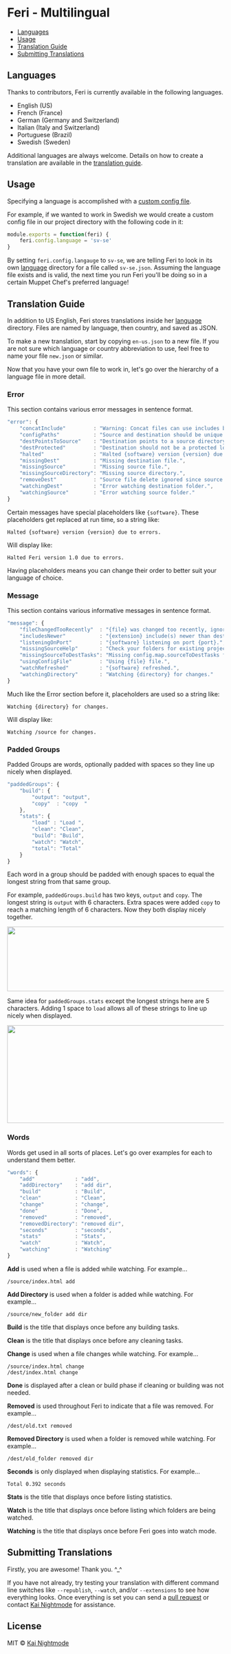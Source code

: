 # Feri - Multilingual

 * [Languages](#languages)
 * [Usage](#usage)
 * [Translation Guide](#translation-guide)
 * [Submitting Translations](#submitting-translations)

## Languages

Thanks to contributors, Feri is currently available in the following languages.

 * English (US)
 * French (France)
 * German (Germany and Switzerland)
 * Italian (Italy and Switzerland)
 * Portuguese (Brazil)
 * Swedish (Sweden)

Additional languages are always welcome. Details on how to create a translation are available in the [translation guide](#translation-guide).

## Usage

Specifying a language is accomplished with a [custom config file](advanced/custom-config-file.md).

For example, if we wanted to work in Swedish we would create a custom config file in our project directory with the following code in it:

```js
module.exports = function(feri) {
    feri.config.language = 'sv-se'
}
```

By setting `feri.config.langauge` to `sv-se`, we are telling Feri to look in its own [language](https://github.com/nightmode/feri/tree/master/language) directory for a file called `sv-se.json`. Assuming the language file exists and is valid, the next time you run Feri you'll be doing so in a certain Muppet Chef's preferred language!

## Translation Guide

In addition to US English, Feri stores translations inside her [language](https://github.com/nightmode/feri/tree/master/language) directory. Files are named by language, then country, and saved as JSON.

To make a new translation, start by copying `en-us.json` to a new file. If you are not sure which language or country abbreviation to use, feel free to name your file `new.json` or similar.

Now that you have your own file to work in, let's go over the hierarchy of a language file in more detail.

### Error

This section contains various error messages in sentence format.

```js
"error": {
    "concatInclude"         : "Warning: Concat files can use includes but should never be an include themselves.",
    "configPaths"           : "Source and destination should be unique and not nested within each other.",
    "destPointsToSource"    : "Destination points to a source directory.",
    "destProtected"         : "Destination should not be a protected location like {path}.",
    "halted"                : "Halted {software} version {version} due to errors.",
    "missingDest"           : "Missing destination file.",
    "missingSource"         : "Missing source file.",
    "missingSourceDirectory": "Missing source directory.",
    "removeDest"            : "Source file delete ignored since source files should never be harmed.",
    "watchingDest"          : "Error watching destination folder.",
    "watchingSource"        : "Error watching source folder."
}
```

Certain messages have special placeholders like `{software}`. These placeholders get replaced at run time, so a string like:

```
Halted {software} version {version} due to errors.
```

Will display like:

```
Halted Feri version 1.0 due to errors.
```

Having placeholders means you can change their order to better suit your language of choice.

### Message

This section contains various informative messages in sentence format.

```js
"message": {
    "fileChangedTooRecently"  : "{file} was changed too recently, ignoring.",
    "includesNewer"           : "{extension} include(s) newer than destination file.",
    "listeningOnPort"         : "{software} listening on port {port}.",
    "missingSourceHelp"       : "Check your folders for existing projects or run \"feri --init\" to start a new project.",
    "missingSourceToDestTasks": "Missing config.map.sourceToDestTasks for the following file types:",
    "usingConfigFile"         : "Using {file} file.",
    "watchRefreshed"          : "{software} refreshed.",
    "watchingDirectory"       : "Watching {directory} for changes."
}
```

Much like the Error section before it, placeholders are used so a string like:

```
Watching {directory} for changes.
```

Will display like:

```
Watching /source for changes.
```

### Padded Groups

Padded Groups are words, optionally padded with spaces so they line up nicely when displayed.

```js
"paddedGroups": {
    "build": {
        "output": "output",
        "copy"  : "copy  "
    },
    "stats": {
        "load" : "Load ",
        "clean": "Clean",
        "build": "Build",
        "watch": "Watch",
        "total": "Total"
    }
}
```

Each word in a group should be padded with enough spaces to equal the longest string from that same group.

For example, `paddedGroups.build` has two keys, `output` and `copy`. The longest string is `output` with 6 characters. Extra spaces were added `copy` to reach a matching length of 6 characters. Now they both display nicely together.

<img src="https://raw.githubusercontent.com/nightmode/feri/master/images/translation-guide-build.png" width="918" height="150" alt="">

Same idea for `paddedGroups.stats` except the longest strings here are 5 characters. Adding 1 space to `load` allows all of these strings to line up nicely when displayed.

<img src="https://raw.githubusercontent.com/nightmode/feri/master/images/translation-guide-stats.png" width="918" height="227" alt="">

### Words

Words get used in all sorts of places. Let's go over examples for each to understand them better.

```js
"words": {
    "add"             : "add",
    "addDirectory"    : "add dir",
    "build"           : "Build",
    "clean"           : "Clean",
    "change"          : "change",
    "done"            : "Done",
    "removed"         : "removed",
    "removedDirectory": "removed dir",
    "seconds"         : "seconds",
    "stats"           : "Stats",
    "watch"           : "Watch",
    "watching"        : "Watching"
}
```

**Add** is used when a file is added while watching. For example...

```
/source/index.html add
```

**Add Directory** is used when a folder is added while watching. For example...

```
/source/new_folder add dir
```

**Build** is the title that displays once before any building tasks.

**Clean** is the title that displays once before any cleaning tasks.

**Change** is used when a file changes while watching. For example...

```
/source/index.html change
/dest/index.html change
```

**Done** is displayed after a clean or build phase if cleaning or building was not needed.

**Removed** is used throughout Feri to indicate that a file was removed. For example...

```
/dest/old.txt removed
```

**Removed Directory** is used when a folder is removed while watching. For example...

```
/dest/old_folder removed dir
```

**Seconds** is only displayed when displaying statistics. For example...

```
Total 0.392 seconds
```

**Stats** is the title that displays once before listing statistics.

**Watch** is the title that displays once before listing which folders are being watched.

**Watching** is the title that displays once before Feri goes into watch mode.

## Submitting Translations

Firstly, you are awesome! Thank you. ^_^

If you have not already, try testing your translation with different command line switches like `--republish`, `--watch`, and/or `--extensions` to see how everything looks. Once everything is set you can send a [pull request](https://github.com/nightmode/feri/pulls) or contact [Kai Nightmode](https://twitter.com/kai_nightmode) for assistance.

## License

MIT © [Kai Nightmode](https://twitter.com/kai_nightmode)